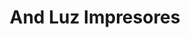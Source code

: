 ---
title: "And Luz Impresores"
url: /santa-cruz-de-la-sierra/and-luz-impresores/
shop: Kopieren
---